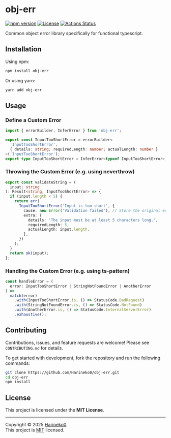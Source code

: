 # obj-err

[![npm version](https://img.shields.io/npm/v/obj-err.svg)](https://www.npmjs.com/package/obj-err)
[![License](https://img.shields.io/npm/l/obj-err.svg)](https://github.com/Harineko0/obj-err/blob/main/LICENSE)
[![Actions Status](https://github.com/Harineko0/obj-err/workflows/CI/badge.svg)](https://github.com/Harineko0/obj-err/actions)

Common object error library specifically for functional typescript.

## Installation

Using npm:

```bash
npm install obj-err
```

Or using yarn:

```bash
yarn add obj-err
```

## Usage

### Define a Custom Error

```typescript
import { errorBuilder, InferError } from 'obj-err';

export const InputTooShortError = errorBuilder<
  'InputTooShortError',
  { details: string; requiredLength: number; actualLength: number }
>('InputTooShortError');
export type InputTooShortError = InferError<typeof InputTooShortError>;
```

### Throwing the Custom Error (e.g. using neverthrow)

```typescript
export const validateString = (
  input: string
): Result<string, InputTooShortError> => {
  if (input.length < 5) {
    return err(
      InputTooShortError('Input is too short', {
        cause: new Error('Validation failed'), // Store the original error
        extra: {
          details: 'The input must be at least 5 characters long.',
          requiredLength: 5,
          actualLength: input.length,
        },
      })
    );
  }
  return ok(input);
};
```

### Handling the Custom Error (e.g. using ts-pattern)

```typescript
const handleError = (
  error: InputTooShortError | StringNotFoundError | AnotherError
) =>
  match(error)
    .with(InputTooShortError.is, () => StatusCode.BadRequest)
    .with(StringNotFoundError.is, () => StatusCode.NotFound)
    .with(AnotherError.is, () => StatusCode.InternalServerError)
    .exhaustive();
```

## Contributing

Contributions, issues, and feature requests are welcome! Please see `CONTRIBUTING.md` for details.

To get started with development, fork the repository and run the following commands:

```bash
git clone https://github.com/Harineko0/obj-err.git
cd obj-err
npm install
```

## License

This project is licensed under the **MIT License**.

---

Copyright © 2025 [Harineko0](https://github.com/Harineko0).<br />
This project is [MIT](https://github.com/Harineko0/obj-err/blob/main/LICENSE) licensed.
